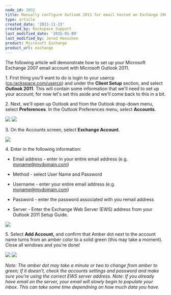 ```yaml
---
node_id: 1032
title: Manually configure Outlook 2011 for email hosted on Exchange 2007
type: article
created_date: '2011-11-23'
created_by: Rackspace Support
last_modified_date: '2015-01-09'
last_modified_by: Jered Heeschen
product: Microsoft Exchange
product_url: exchange
---
```


The following article will demonstrate how to set up your Microsoft
Exchange 2007 email account with Microsoft Outlook 2011.

1\. First thing you'll want to do is login to your usercp
([cp.rackspace.com/usercp](http://cp.rackspace.com/usercp)) and under
the **Client Setup** section, and select **Outlook 2011**. This will
contain some information that we'll need to set up your account; for now
let's set this aside and we'll come back to this in a bit.

2\. Next, we'll open up Outlook and from the Outlook drop-down menu,
select **Preferences**. In the Outlook Preferences menu,
select **Accounts**.

![](http://c816878.r78.cf2.rackcdn.com/(E&A)Outlook2011IMAP.png)
 ![](http://c816878.r78.cf2.rackcdn.com/(E&A)Outlook2011IMAP2.png)

3\. On the Accounts screen, select **Exchange Account**.

![](http://c818071.r71.cf2.rackcdn.com/(E&A)Outlook2011Exchange.png)

4\. Enter in the following information:

-   Email address - enter in your entire email address (e.g.
    myname@mydomain.com)

<!-- -->

-   Method - select User Name and Password

<!-- -->

-   Username - enter your entire email address (e.g.
    myname@mydomain.com)

<!-- -->

-   Password - enter the password associated with you remail address

<!-- -->

-   Server - Enter the Exchange Web Server (EWS) address from your
    Outlook 2011 Setup Guide.

![](http://c818071.r71.cf2.rackcdn.com/(E&A)Outlook2011Exchange2.png)

5\. Select **Add Account,** and confirm that Amber dot next to the
account name turns from an amber color to a solid green (this may take a
moment). Close all windows and you're done!

![](http://c818071.r71.cf2.rackcdn.com/(E&A)Outlook2011Exchange4.png)
 ![](http://c818071.r71.cf2.rackcdn.com/(E&A)Outlook2011Exchange3.png)

*Note:* *The amber dot may take a minute or two to change from amber to
green; If it doesn't, check the accounts settings and password and make
sure you're using the correct EWS server address.* *Note: If you already
have email on the server, your email will slowly begin to populate your
inbox. This can take some time dependning on how much data you have.*

